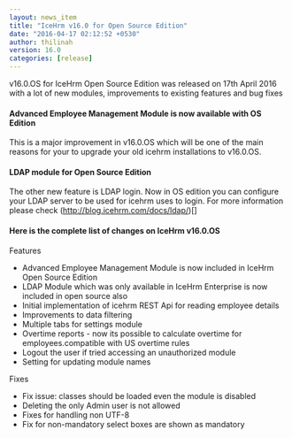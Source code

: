 ```yaml
---
layout: news_item
title: "IceHrm v16.0 for Open Source Edition"
date: "2016-04-17 02:12:52 +0530"
author: thilinah
version: 16.0
categories: [release]
---
```


v16.0.OS for IceHrm Open Source Edition was released on 17th April 2016 with a lot of new modules,
improvements to existing features and bug fixes

#### Advanced Employee Management Module is now available with OS Edition

This is a major improvement in v16.0.OS which will be one of the main reasons for your to upgrade
your old icehrm installations to v16.0.OS.

#### LDAP module for Open Source Edition

The other new feature is LDAP login. Now in OS edition you can configure your LDAP server to be used
for icehrm uses to login. For more information please check (http://blog.icehrm.com/docs/ldap/)[]

#### Here is the complete list of changes on IceHrm v16.0.OS 

Features
 * Advanced Employee Management Module is now included in IceHrm Open Source Edition
 * LDAP Module which was only available in IceHrm Enterprise is now included in open source also
 * Initial implementation of icehrm REST Api for reading employee details
 * Improvements to data filtering
 * Multiple tabs for settings module
 * Overtime reports - now its possible to calculate overtime for employees.compatible with US overtime rules
 * Logout the user if tried accessing an unauthorized module
 * Setting for updating module names
 
Fixes
 * Fix issue: classes should be loaded even the module is disabled
 * Deleting the only Admin user is not allowed
 * Fixes for handling non UTF-8
 * Fix for non-mandatory select boxes are shown as mandatory